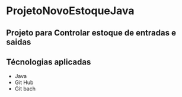 # ProjetoNovoEstoqueJava
## Projeto para Controlar estoque de entradas e saidas
## Técnologias aplicadas
- Java
- Git Hub
- Git bach
